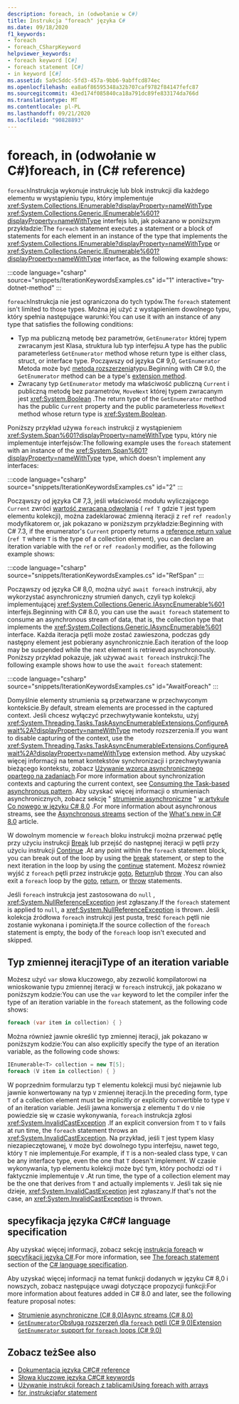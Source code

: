 ```yaml
---
description: foreach, in (odwołanie w C#)
title: Instrukcja "foreach" języka C#
ms.date: 09/18/2020
f1_keywords:
- foreach
- foreach_CSharpKeyword
helpviewer_keywords:
- foreach keyword [C#]
- foreach statement [C#]
- in keyword [C#]
ms.assetid: 5a9c5ddc-5fd3-457a-9bb6-9abffcd874ec
ms.openlocfilehash: ea8a6f86595348a32b707caf9782f84147fefc87
ms.sourcegitcommit: 43ed174f085840ca18a791dc89fe833174da766d
ms.translationtype: MT
ms.contentlocale: pl-PL
ms.lasthandoff: 09/21/2020
ms.locfileid: "90828893"
---
```

# <a name="foreach-in-c-reference"></a><span data-ttu-id="9ec7b-103">foreach, in (odwołanie w C#)</span><span class="sxs-lookup"><span data-stu-id="9ec7b-103">foreach, in (C# reference)</span></span>

<span data-ttu-id="9ec7b-104">`foreach`Instrukcja wykonuje instrukcję lub blok instrukcji dla każdego elementu w wystąpieniu typu, który implementuje <xref:System.Collections.IEnumerable?displayProperty=nameWithType> <xref:System.Collections.Generic.IEnumerable%601?displayProperty=nameWithType> interfejs lub, jak pokazano w poniższym przykładzie:</span><span class="sxs-lookup"><span data-stu-id="9ec7b-104">The `foreach` statement executes a statement or a block of statements for each element in an instance of the type that implements the <xref:System.Collections.IEnumerable?displayProperty=nameWithType> or <xref:System.Collections.Generic.IEnumerable%601?displayProperty=nameWithType> interface, as the following example shows:</span></span>

:::code language="csharp" source="snippets/IterationKeywordsExamples.cs" id="1" interactive="try-dotnet-method" :::

<span data-ttu-id="9ec7b-105">`foreach`Instrukcja nie jest ograniczona do tych typów.</span><span class="sxs-lookup"><span data-stu-id="9ec7b-105">The `foreach` statement isn't limited to those types.</span></span> <span data-ttu-id="9ec7b-106">Można jej użyć z wystąpieniem dowolnego typu, który spełnia następujące warunki:</span><span class="sxs-lookup"><span data-stu-id="9ec7b-106">You can use it with an instance of any type that satisfies the following conditions:</span></span>

- <span data-ttu-id="9ec7b-107">Typ ma publiczną metodę bez parametrów, `GetEnumerator` której typem zwracanym jest Klasa, struktura lub typ interfejsu.</span><span class="sxs-lookup"><span data-stu-id="9ec7b-107">A type has the public parameterless `GetEnumerator` method whose return type is either class, struct, or interface type.</span></span> <span data-ttu-id="9ec7b-108">Począwszy od języka C# 9,0, `GetEnumerator` Metoda może być [metodą rozszerzenia](../../programming-guide/classes-and-structs/extension-methods.md)typu.</span><span class="sxs-lookup"><span data-stu-id="9ec7b-108">Beginning with C# 9.0, the `GetEnumerator` method can be a type's [extension method](../../programming-guide/classes-and-structs/extension-methods.md).</span></span>
- <span data-ttu-id="9ec7b-109">Zwracany typ `GetEnumerator` metody ma właściwość publiczną `Current` i publiczną metodę bez parametrów, `MoveNext` której typem zwracanym jest <xref:System.Boolean> .</span><span class="sxs-lookup"><span data-stu-id="9ec7b-109">The return type of the `GetEnumerator` method has the public `Current` property and the public parameterless `MoveNext` method whose return type is <xref:System.Boolean>.</span></span>

<span data-ttu-id="9ec7b-110">Poniższy przykład używa `foreach` instrukcji z wystąpieniem <xref:System.Span%601?displayProperty=nameWithType> typu, który nie implementuje interfejsów:</span><span class="sxs-lookup"><span data-stu-id="9ec7b-110">The following example uses the `foreach` statement with an instance of the <xref:System.Span%601?displayProperty=nameWithType> type, which doesn't implement any interfaces:</span></span>

:::code language="csharp" source="snippets/IterationKeywordsExamples.cs" id="2" :::

<span data-ttu-id="9ec7b-111">Począwszy od języka C# 7,3, jeśli właściwość modułu wyliczającego `Current` zwróci [wartość zwracaną odwołania](ref.md#reference-return-values) ( `ref T` gdzie `T` jest typem elementu kolekcji), można zadeklarować zmienną iteracji z `ref` `ref readonly` modyfikatorem or, jak pokazano w poniższym przykładzie:</span><span class="sxs-lookup"><span data-stu-id="9ec7b-111">Beginning with C# 7.3, if the enumerator's `Current` property returns a [reference return value](ref.md#reference-return-values) (`ref T` where `T` is the type of a collection element), you can declare an iteration variable with the `ref` or `ref readonly` modifier, as the following example shows:</span></span>

:::code language="csharp" source="snippets/IterationKeywordsExamples.cs" id="RefSpan" :::

<span data-ttu-id="9ec7b-112">Począwszy od języka C# 8,0, można użyć `await foreach` instrukcji, aby wykorzystać asynchroniczny strumień danych, czyli typ kolekcji implementującej <xref:System.Collections.Generic.IAsyncEnumerable%601> interfejs.</span><span class="sxs-lookup"><span data-stu-id="9ec7b-112">Beginning with C# 8.0, you can use the `await foreach` statement to consume an asynchronous stream of data, that is, the collection type that implements the <xref:System.Collections.Generic.IAsyncEnumerable%601> interface.</span></span> <span data-ttu-id="9ec7b-113">Każda iteracja pętli może zostać zawieszona, podczas gdy następny element jest pobierany asynchronicznie.</span><span class="sxs-lookup"><span data-stu-id="9ec7b-113">Each iteration of the loop may be suspended while the next element is retrieved asynchronously.</span></span> <span data-ttu-id="9ec7b-114">Poniższy przykład pokazuje, jak używać `await foreach` instrukcji:</span><span class="sxs-lookup"><span data-stu-id="9ec7b-114">The following example shows how to use the `await foreach` statement:</span></span>

:::code language="csharp" source="snippets/IterationKeywordsExamples.cs" id="AwaitForeach" :::

<span data-ttu-id="9ec7b-115">Domyślnie elementy strumienia są przetwarzane w przechwyconym kontekście.</span><span class="sxs-lookup"><span data-stu-id="9ec7b-115">By default, stream elements are processed in the captured context.</span></span> <span data-ttu-id="9ec7b-116">Jeśli chcesz wyłączyć przechwytywanie kontekstu, użyj <xref:System.Threading.Tasks.TaskAsyncEnumerableExtensions.ConfigureAwait%2A?displayProperty=nameWithType> metody rozszerzenia.</span><span class="sxs-lookup"><span data-stu-id="9ec7b-116">If you want to disable capturing of the context, use the <xref:System.Threading.Tasks.TaskAsyncEnumerableExtensions.ConfigureAwait%2A?displayProperty=nameWithType> extension method.</span></span> <span data-ttu-id="9ec7b-117">Aby uzyskać więcej informacji na temat kontekstów synchronizacji i przechwytywania bieżącego kontekstu, zobacz [Używanie wzorca asynchronicznego opartego na zadaniach](../../../standard/asynchronous-programming-patterns/consuming-the-task-based-asynchronous-pattern.md).</span><span class="sxs-lookup"><span data-stu-id="9ec7b-117">For more information about synchronization contexts and capturing the current context, see [Consuming the Task-based asynchronous pattern](../../../standard/asynchronous-programming-patterns/consuming-the-task-based-asynchronous-pattern.md).</span></span> <span data-ttu-id="9ec7b-118">Aby uzyskać więcej informacji o strumieniach asynchronicznych, zobacz sekcję " [strumienie asynchroniczne](../../whats-new/csharp-8.md#asynchronous-streams) " [w artykule Co nowego w języku C# 8,0](../../whats-new/csharp-8.md) .</span><span class="sxs-lookup"><span data-stu-id="9ec7b-118">For more information about asynchronous streams, see the [Asynchronous streams](../../whats-new/csharp-8.md#asynchronous-streams) section of the [What's new in C# 8.0](../../whats-new/csharp-8.md) article.</span></span>

<span data-ttu-id="9ec7b-119">W dowolnym momencie w `foreach` bloku instrukcji można przerwać pętlę przy użyciu instrukcji [Break](break.md) lub przejść do następnej iteracji w pętli przy użyciu instrukcji [Continue](continue.md) .</span><span class="sxs-lookup"><span data-stu-id="9ec7b-119">At any point within the `foreach` statement block, you can break out of the loop by using the [break](break.md) statement, or step to the next iteration in the loop by using the [continue](continue.md) statement.</span></span> <span data-ttu-id="9ec7b-120">Możesz również wyjść z `foreach` pętli przez instrukcje [goto](goto.md), [Return](return.md)lub [throw](throw.md) .</span><span class="sxs-lookup"><span data-stu-id="9ec7b-120">You can also exit a `foreach` loop by the [goto](goto.md), [return](return.md), or [throw](throw.md) statements.</span></span>

<span data-ttu-id="9ec7b-121">Jeśli `foreach` instrukcja jest zastosowana do `null` , <xref:System.NullReferenceException> jest zgłaszany.</span><span class="sxs-lookup"><span data-stu-id="9ec7b-121">If the `foreach` statement is applied to `null`, a <xref:System.NullReferenceException> is thrown.</span></span> <span data-ttu-id="9ec7b-122">Jeśli kolekcja źródłowa `foreach` instrukcji jest pusta, treść `foreach` pętli nie zostanie wykonana i pominięta.</span><span class="sxs-lookup"><span data-stu-id="9ec7b-122">If the source collection of the `foreach` statement is empty, the body of the `foreach` loop isn't executed and skipped.</span></span>

## <a name="type-of-an-iteration-variable"></a><span data-ttu-id="9ec7b-123">Typ zmiennej iteracji</span><span class="sxs-lookup"><span data-stu-id="9ec7b-123">Type of an iteration variable</span></span>

<span data-ttu-id="9ec7b-124">Możesz użyć `var` słowa kluczowego, aby zezwolić kompilatorowi na wnioskowanie typu zmiennej iteracji w `foreach` instrukcji, jak pokazano w poniższym kodzie:</span><span class="sxs-lookup"><span data-stu-id="9ec7b-124">You can use the `var` keyword to let the compiler infer the type of an iteration variable in the `foreach` statement, as the following code shows:</span></span>

```csharp
foreach (var item in collection) { }
```

<span data-ttu-id="9ec7b-125">Można również jawnie określić typ zmiennej iteracji, jak pokazano w poniższym kodzie:</span><span class="sxs-lookup"><span data-stu-id="9ec7b-125">You can also explicitly specify the type of an iteration variable, as the following code shows:</span></span>

```csharp
IEnumerable<T> collection = new T[5];
foreach (V item in collection) { }
```

<span data-ttu-id="9ec7b-126">W poprzednim formularzu typ `T` elementu kolekcji musi być niejawnie lub jawnie konwertowany na typ `V` zmiennej iteracji.</span><span class="sxs-lookup"><span data-stu-id="9ec7b-126">In the preceding form, type `T` of a collection element must be implicitly or explicitly convertible to type `V` of an iteration variable.</span></span> <span data-ttu-id="9ec7b-127">Jeśli jawna konwersja z elementu `T` do `V` nie powiedzie się w czasie wykonywania, `foreach` instrukcja zgłosi <xref:System.InvalidCastException> .</span><span class="sxs-lookup"><span data-stu-id="9ec7b-127">If an explicit conversion from `T` to `V` fails at run time, the `foreach` statement throws an <xref:System.InvalidCastException>.</span></span> <span data-ttu-id="9ec7b-128">Na przykład, jeśli `T` jest typem klasy niezapieczętowanej, `V` może być dowolnego typu interfejsu, nawet tego, który `T` nie implementuje.</span><span class="sxs-lookup"><span data-stu-id="9ec7b-128">For example, if `T` is a non-sealed class type, `V` can be any interface type, even the one that `T` doesn't implement.</span></span> <span data-ttu-id="9ec7b-129">W czasie wykonywania, typ elementu kolekcji może być tym, który pochodzi od `T` i faktycznie implementuje `V` .</span><span class="sxs-lookup"><span data-stu-id="9ec7b-129">At run time, the type of a collection element may be the one that derives from `T` and actually implements `V`.</span></span> <span data-ttu-id="9ec7b-130">Jeśli tak się nie dzieje, <xref:System.InvalidCastException> jest zgłaszany.</span><span class="sxs-lookup"><span data-stu-id="9ec7b-130">If that's not the case, an <xref:System.InvalidCastException> is thrown.</span></span>

## <a name="c-language-specification"></a><span data-ttu-id="9ec7b-131">specyfikacja języka C#</span><span class="sxs-lookup"><span data-stu-id="9ec7b-131">C# language specification</span></span>

<span data-ttu-id="9ec7b-132">Aby uzyskać więcej informacji, zobacz sekcję [instrukcja foreach](~/_csharplang/spec/statements.md#the-foreach-statement) w [specyfikacji języka C#](~/_csharplang/spec/introduction.md).</span><span class="sxs-lookup"><span data-stu-id="9ec7b-132">For more information, see [The foreach statement](~/_csharplang/spec/statements.md#the-foreach-statement) section of the [C# language specification](~/_csharplang/spec/introduction.md).</span></span>

<span data-ttu-id="9ec7b-133">Aby uzyskać więcej informacji na temat funkcji dodanych w języku C# 8,0 i nowszych, zobacz następujące uwagi dotyczące propozycji funkcji:</span><span class="sxs-lookup"><span data-stu-id="9ec7b-133">For more information about features added in C# 8.0 and later, see the following feature proposal notes:</span></span>

- [<span data-ttu-id="9ec7b-134">Strumienie asynchroniczne (C# 8,0)</span><span class="sxs-lookup"><span data-stu-id="9ec7b-134">Async streams (C# 8.0)</span></span>](~/_csharplang/proposals/csharp-8.0/async-streams.md)
- [<span data-ttu-id="9ec7b-135">`GetEnumerator`Obsługa rozszerzeń dla `foreach` pętli (C# 9,0)</span><span class="sxs-lookup"><span data-stu-id="9ec7b-135">Extension `GetEnumerator` support for `foreach` loops (C# 9.0)</span></span>](~/_csharplang/proposals/csharp-9.0/extension-getenumerator.md)

## <a name="see-also"></a><span data-ttu-id="9ec7b-136">Zobacz też</span><span class="sxs-lookup"><span data-stu-id="9ec7b-136">See also</span></span>

- [<span data-ttu-id="9ec7b-137">Dokumentacja języka C#</span><span class="sxs-lookup"><span data-stu-id="9ec7b-137">C# reference</span></span>](../index.md)
- [<span data-ttu-id="9ec7b-138">Słowa kluczowe języka C#</span><span class="sxs-lookup"><span data-stu-id="9ec7b-138">C# keywords</span></span>](index.md)
- [<span data-ttu-id="9ec7b-139">Używanie instrukcji foreach z tablicami</span><span class="sxs-lookup"><span data-stu-id="9ec7b-139">Using foreach with arrays</span></span>](../../programming-guide/arrays/using-foreach-with-arrays.md)
- [<span data-ttu-id="9ec7b-140">for, instrukcja</span><span class="sxs-lookup"><span data-stu-id="9ec7b-140">for statement</span></span>](for.md)
